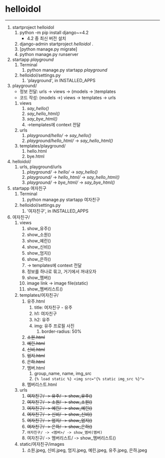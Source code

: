 # helloidol

---

1. startproject helloidol
   1. python -m pip install django~=4.2
      + 4.2 중 최신 버전 설치
   2. django-admin startproject _helloidol_ .
   3. [python manage.py migrate]
   4. python manage.py runserver
2. startapp _playground_
   1. Terminal
      1. python manage.py startapp _playground_
   2. helloidol/settings.py
      1. 'playground', in INSTALLED_APPS
3. playground/
   - 정보 전달: urls -> views -> (models -> )templates
   - 코드 작성: (models ->) views -> templates -> urls
   1. views
      1. _say_hello()_
      2. _say_hello_html()_
      3. _say_bye_html()_
      4. ->templates에 context 전달
   2. urls
      1. _playground/hello/_ -> _say_hello()_
      2. _playground/hello_html/_ -> _say_hello_html()_
   3. templates/playground/
      1. hello.html
      2. bye.html
4. helloidol/
   1. urls, playground/urls
      1. _playground/_ -> _hello/_ -> _say_hello()_
      2. _playground/_ -> _hello_html/_ -> _say_hello_html()_
      3. _playground/_ -> _bye_html/_ -> _say_bye_html()_
5. startapp 여자친구
   1. Terminal
      1. python manage.py startapp 여자친구
   2. helloidol/settings.py
      1. '여자친구',  in INSTALLED_APPS
6. 여자친구/
   1. views
      1. show_유주()
      2. show_소원()
      3. show_예린()
      4. show_신비()
      5. show_엄지()
      6. show_은하()
      7. -> templates에 context 전달
      8. 정보를 하나로 묶고, 거기에서 꺼내오자
      9. show_멤버()
      10. image link -> image file(static)
      11. show_멤버리스트()
   2. templates/여자친구/
      1. 유주.html
         1. title: 여자친구 - 유주
         2. h1: 여자친구
         3. h2: 유주
         4. img: 유주 프로필 사진
            1. border-radius: 50%
      2. ~~소원.html~~
      3. ~~예린.html~~
      4. ~~신비.html~~
      5. ~~엄지.html~~
      6. ~~은하.html~~
      7. 멤버.html
         1. group_name, name, img_src
         2. `{% load static %} <img src="{% static img_src %}">`
      8. 멤버리스트.html
   3. urls
      1. ~~여자친구/ -> 유주/ -> show_유주()~~
      2. ~~여자친구/ -> 소원/ -> show_소원()~~
      3. ~~여자친구/ -> 예린/ -> show_예린()~~
      4. ~~여자친구/ -> 신비/ -> show_신비()~~
      5. ~~여자친구/ -> 엄지/ -> show_엄지()~~
      6. ~~여자친구/ -> 은하/ -> show_은하()~~
      7. `여자친구/ -> <멤버>/ -> show_멤버(멤버)`
      8. 여자친구/ -> 멤버리스트/ -> show_멤버리스트()
   4. static/여자친구/images
      1. 소원.jpeg, 신비.jpeg, 엄지.jpeg, 예린.jpeg, 유주.jpeg, 은하.jpeg